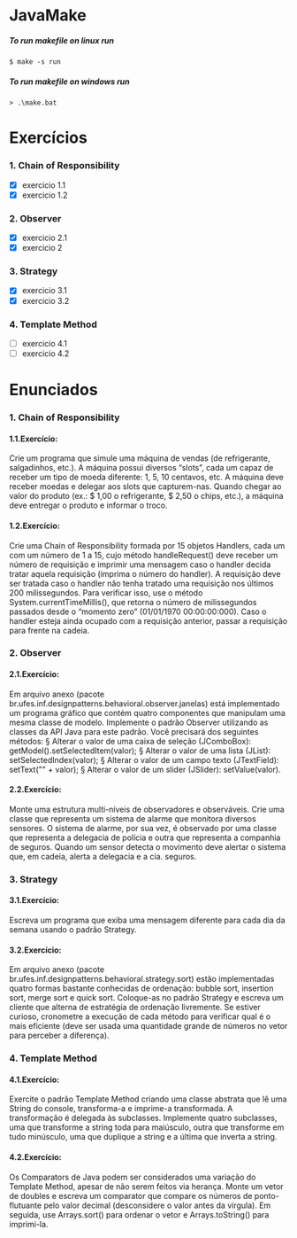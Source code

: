 # JavaMake

##### To run makefile on linux run
    
    $ make -s run

##### To run makefile on windows run
    
    > .\make.bat

# Exercícios
### 1. Chain of Responsibility
- [x] exercicio 1.1
- [x] exercicio 1.2

### 2. Observer
- [x] exercicio 2.1
- [x] exercicio 2

### 3. Strategy
- [x] exercicio 3.1
- [x] exercicio 3.2

### 4. Template Method
- [ ] exercicio 4.1
- [ ] exercicio 4.2

# Enunciados

### 1. Chain of Responsibility
#### 1.1.Exercício:
Crie um programa que simule uma máquina de vendas (de refrigerante, salgadinhos, etc.). A máquina
possui diversos “slots”, cada um capaz de receber um tipo de moeda diferente: 1, 5, 10 centavos, etc. A
máquina deve receber moedas e delegar aos slots que capturem-nas. Quando chegar ao valor do produto
(ex.: $ 1,00 o refrigerante, $ 2,50 o chips, etc.), a máquina deve entregar o produto e informar o troco.
#### 1.2.Exercício:
Crie uma Chain of Responsibility formada por 15 objetos Handlers, cada um com um número de 1 a 15, cujo
método handleRequest() deve receber um número de requisição e imprimir uma mensagem caso o handler
decida tratar aquela requisição (imprima o número do handler). A requisição deve ser tratada caso o handler
não tenha tratado uma requisição nos últimos 200 milissegundos. Para verificar isso, use o método
System.currentTimeMillis(), que retorna o número de milissegundos passados desde o “momento zero”
(01/01/1970 00:00:00:000). Caso o handler esteja ainda ocupado com a requisição anterior, passar a
requisição para frente na cadeia.
### 2. Observer
#### 2.1.Exercício:
Em arquivo anexo (pacote br.ufes.inf.designpatterns.behavioral.observer.janelas) está implementado um
programa gráfico que contém quatro componentes que manipulam uma mesma classe de modelo.
Implemente o padrão Observer utilizando as classes da API Java para este padrão. Você precisará dos
seguintes métodos:
§ Alterar o valor de uma caixa de seleção (JComboBox): getModel().setSelectedItem(valor);
§ Alterar o valor de uma lista (JList): setSelectedIndex(valor);
§ Alterar o valor de um campo texto (JTextField): setText("" + valor);
§ Alterar o valor de um slider (JSlider): setValue(valor).
#### 2.2.Exercício:
Monte uma estrutura multi-níveis de observadores e observáveis. Crie uma classe que representa um
sistema de alarme que monitora diversos sensores. O sistema de alarme, por sua vez, é observado por uma
classe que representa a delegacia de polícia e outra que representa a companhia de seguros. Quando um
sensor detecta o movimento deve alertar o sistema que, em cadeia, alerta a delegacia e a cia. seguros.
### 3. Strategy
#### 3.1.Exercício:
Escreva um programa que exiba uma mensagem diferente para cada dia da semana usando o padrão
Strategy.
#### 3.2.Exercício:
Em arquivo anexo (pacote br.ufes.inf.designpatterns.behavioral.strategy.sort) estão implementadas quatro
formas bastante conhecidas de ordenação: bubble sort, insertion sort, merge sort e quick sort. Coloque-as
no padrão Strategy e escreva um cliente que alterna de estratégia de ordenação livremente. Se estiver
curioso, cronometre a execução de cada método para verificar qual é o mais eficiente (deve ser usada uma
quantidade grande de números no vetor para perceber a diferença).
### 4. Template Method
#### 4.1.Exercício:
Exercite o padrão Template Method criando uma classe abstrata que lê uma String do console, transforma-a
e imprime-a transformada. A transformação é delegada às subclasses. Implemente quatro subclasses, uma
que transforme a string toda para maiúsculo, outra que transforme em tudo minúsculo, uma que duplique a
string e a última que inverta a string.
#### 4.2.Exercício:
Os Comparators de Java podem ser considerados uma variação do Template Method, apesar de não serem
feitos via herança. Monte um vetor de doubles e escreva um comparator que compare os números de
ponto-flutuante pelo valor decimal (desconsidere o valor antes da vírgula). Em seguida, use Arrays.sort()
para ordenar o vetor e Arrays.toString() para imprimi-la.